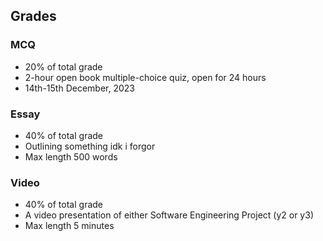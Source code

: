 ## Grades
### MCQ
- 20% of total grade
- 2-hour open book multiple-choice quiz, open for 24 hours
- 14th-15th December, 2023
### Essay
- 40% of total grade
- Outlining something idk i forgor
- Max length 500 words

### Video
- 40% of total grade
- A video presentation of either Software Engineering Project (y2 or y3)
- Max length 5 minutes